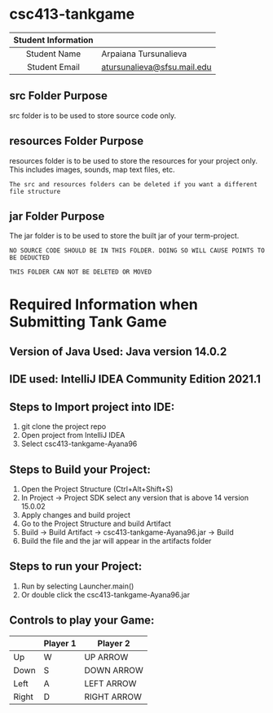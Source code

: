 # csc413-tankgame


| Student Information |                                 |
|:-------------------:|---------------------------------|
|  Student Name       |   Arpaiana Tursunalieva         |
|  Student Email      |   atursunalieva@sfsu.mail.edu   |

## src Folder Purpose 
src folder is to be used to store source code only.

## resources Folder Purpose 
resources folder is to be used to store the resources for your project only. This includes images, sounds, map text files, etc.

`The src and resources folders can be deleted if you want a different file structure`

## jar Folder Purpose 
The jar folder is to be used to store the built jar of your term-project.

`NO SOURCE CODE SHOULD BE IN THIS FOLDER. DOING SO WILL CAUSE POINTS TO BE DEDUCTED`

`THIS FOLDER CAN NOT BE DELETED OR MOVED`

# Required Information when Submitting Tank Game

## Version of Java Used: Java version 14.0.2

## IDE used: IntelliJ IDEA Community Edition 2021.1

## Steps to Import project into IDE:
1. git clone the project repo
2. Open project from IntelliJ IDEA
3. Select csc413-tankgame-Ayana96

## Steps to Build your Project:
1. Open the Project Structure (Ctrl+Alt+Shift+S)
2. In Project -> Project SDK select any version that is above 14 version 15.0.02
3. Apply changes and build project
4. Go to the Project Structure and build Artifact
5. Build -> Build Artifact -> csc413-tankgame-Ayana96.jar -> Build
6. Build the file and the jar will appear in the artifacts folder

## Steps to run your Project:
1. Run by selecting Launcher.main()
2. Or double click the csc413-tankgame-Ayana96.jar

## Controls to play your Game:

|         | Player 1 | Player 2    |
|---------|----------|-------------|
|  Up     |    W     | UP ARROW    |
|  Down   |    S     | DOWN ARROW  |
|  Left   |    A     | LEFT ARROW  |
|  Right  |    D     | RIGHT ARROW |
